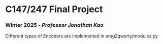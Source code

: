 # C147/247 Final Project
### Winter 2025 - _Professor Jonathan Kao_

Different types of Encoders are implemented in emg2qwerty/modules.py
